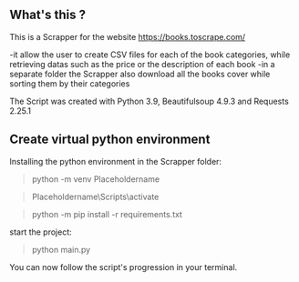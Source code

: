 
## What's this ?

This is a Scrapper for the website https://books.toscrape.com/

-it allow the user to create CSV files for each of the book categories, while retrieving datas such as the price or the description of each book
-in a separate folder the Scrapper also download all the books cover while sorting them by their categories

The Script was created with Python 3.9, Beautifulsoup 4.9.3 and Requests 2.25.1

## Create virtual python environment

Installing the python environment in the Scrapper folder:

 > python -m venv Placeholdername
 
 > Placeholdername\Scripts\activate
 
 > python -m pip install -r requirements.txt

start the project:

 > python main.py

You can now follow the script's progression in your terminal.
